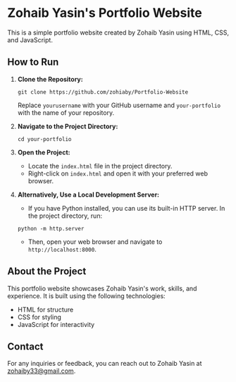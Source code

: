 # Zohaib Yasin's Portfolio Website

This is a simple portfolio website created by Zohaib Yasin using HTML, CSS, and JavaScript.

## How to Run

1. **Clone the Repository:**
    ```
    git clone https://github.com/zohiaby/Portfolio-Website
    ```
    Replace `yourusername` with your GitHub username and `your-portfolio` with the name of your repository.

2. **Navigate to the Project Directory:**
    ```
    cd your-portfolio
    ```

3. **Open the Project:**
    - Locate the `index.html` file in the project directory.
    - Right-click on `index.html` and open it with your preferred web browser.

4. **Alternatively, Use a Local Development Server:**
    - If you have Python installed, you can use its built-in HTTP server. In the project directory, run:
    ```
    python -m http.server
    ```
    - Then, open your web browser and navigate to `http://localhost:8000`.

## About the Project

This portfolio website showcases Zohaib Yasin's work, skills, and experience. It is built using the following technologies:
- HTML for structure
- CSS for styling
- JavaScript for interactivity

## Contact

For any inquiries or feedback, you can reach out to Zohaib Yasin at [zohaiby33@gmail.com](mailto:zohaiby33@gmail.com).
